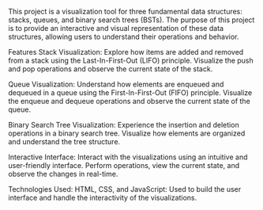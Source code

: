 This project is a visualization tool for three fundamental data structures: stacks, queues, and binary search trees (BSTs). The purpose of this project is to provide an interactive and visual representation of these data structures, allowing users to understand their operations and behavior.

Features
Stack Visualization: Explore how items are added and removed from a stack using the Last-In-First-Out (LIFO) principle. Visualize the push and pop operations and observe the current state of the stack.

Queue Visualization: Understand how elements are enqueued and dequeued in a queue using the First-In-First-Out (FIFO) principle. Visualize the enqueue and dequeue operations and observe the current state of the queue.

Binary Search Tree Visualization: Experience the insertion and deletion operations in a binary search tree. Visualize how elements are organized and understand the tree structure.

Interactive Interface: Interact with the visualizations using an intuitive and user-friendly interface. Perform operations, view the current state, and observe the changes in real-time.

Technologies Used:
HTML, CSS, and JavaScript: Used to build the user interface and handle the interactivity of the visualizations.
